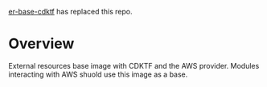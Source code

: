 [er-base-cdktf](https://github.com/app-sre/er-base-cdktf) has replaced this repo. 

# Overview

External resources base image with CDKTF and the AWS provider. Modules interacting with AWS shuold use this image as a base.
